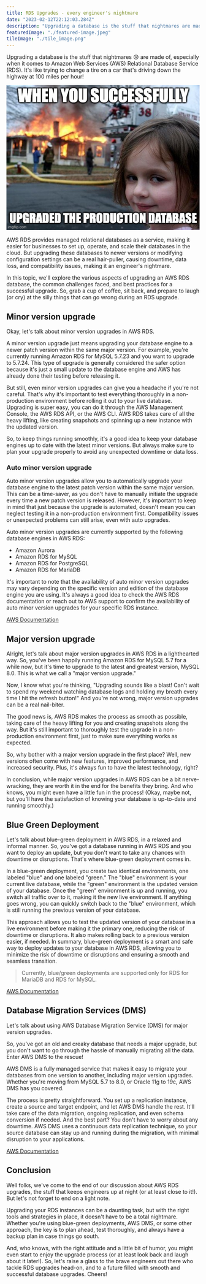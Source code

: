 ```yaml
---
title: RDS Upgrades - every engineer's nightmare
date: "2023-02-12T22:12:03.284Z"
description: "Upgrading a database is the stuff that nightmares are made of, especially when it comes to Amazon Web Services (AWS) Relational Database Service (RDS). It's like trying to change a tire on a car that's driving down the highway at 100 miles per hour!"
featuredImage: "./featured-image.jpeg"
tileImage: "./tile_image.png"
---
```


Upgrading a database is the stuff that nightmares 😰 are made of, especially when it comes to Amazon Web Services (AWS) Relational Database Service (RDS). It's like trying to change a tire on a car that's driving down the highway at 100 miles per hour! 

![RDS_Upgrade](./meme.jpeg)

AWS RDS provides managed relational databases as a service, making it easier for businesses to set up, operate, and scale their databases in the cloud. But upgrading these databases to newer versions or modifying configuration settings can be a real hair-puller, causing downtime, data loss, and compatibility issues, making it an engineer's nightmare. 

In this topic, we'll explore the various aspects of upgrading an AWS RDS database, the common challenges faced, and best practices for a successful upgrade. So, grab a cup of coffee, sit back, and prepare to laugh (or cry) at the silly things that can go wrong during an RDS upgrade.

## Minor version upgrade

Okay, let's talk about minor version upgrades in AWS RDS.

A minor version upgrade just means upgrading your database engine to a newer patch version within the same major version. For example, you're currently running Amazon RDS for MySQL 5.7.23 and you want to upgrade to 5.7.24. This type of upgrade is generally considered the safer option because it's just a small update to the database engine and AWS has already done their testing before releasing it.

But still, even minor version upgrades can give you a headache if you're not careful. That's why it's important to test everything thoroughly in a non-production environment before rolling it out to your live database.
Upgrading is super easy, you can do it through the AWS Management Console, the AWS RDS API, or the AWS CLI. AWS RDS takes care of all the heavy lifting, like creating snapshots and spinning up a new instance with the updated version.

So, to keep things running smoothly, it's a good idea to keep your database engines up to date with the latest minor versions. But always make sure to plan your upgrade properly to avoid any unexpected downtime or data loss.

### Auto minor version upgrade

Auto minor version upgrades allow you to automatically upgrade your database engine to the latest patch version within the same major version. This can be a time-saver, as you don't have to manually initiate the upgrade every time a new patch version is released.
However, it's important to keep in mind that just because the upgrade is automated, doesn't mean you can neglect testing it in a non-production environment first. Compatibility issues or unexpected problems can still arise, even with auto upgrades.

Auto minor version upgrades are currently supported by the following database engines in AWS RDS:
- Amazon Aurora
- Amazon RDS for MySQL
- Amazon RDS for PostgreSQL
- Amazon RDS for MariaDB

It's important to note that the availability of auto minor version upgrades may vary depending on the specific version and edition of the database engine you are using. It's always a good idea to check the AWS RDS documentation or reach out to AWS support to confirm the availability of auto minor version upgrades for your specific RDS instance.

[AWS Documentation](https://docs.aws.amazon.com/AmazonRDS/latest/UserGuide/USER_UpgradeDBInstance.Upgrading.html#USER_UpgradeDBInstance.Upgrading.AutoMinorVersionUpgrades)

## Major version upgrade

Alright, let's talk about major version upgrades in AWS RDS in a lighthearted way.
So, you've been happily running Amazon RDS for MySQL 5.7 for a while now, but it's time to upgrade to the latest and greatest version, MySQL 8.0. This is what we call a "major version upgrade."

Now, I know what you're thinking, "Upgrading sounds like a blast! Can't wait to spend my weekend watching database logs and holding my breath every time I hit the refresh button!" And you're not wrong, major version upgrades can be a real nail-biter.

The good news is, AWS RDS makes the process as smooth as possible, taking care of the heavy lifting for you and creating snapshots along the way. But it's still important to thoroughly test the upgrade in a non-production environment first, just to make sure everything works as expected.

So, why bother with a major version upgrade in the first place? Well, new versions often come with new features, improved performance, and increased security. Plus, it's always fun to have the latest technology, right?

In conclusion, while major version upgrades in AWS RDS can be a bit nerve-wracking, they are worth it in the end for the benefits they bring. And who knows, you might even have a little fun in the process! (Okay, maybe not, but you'll have the satisfaction of knowing your database is up-to-date and running smoothly.)

## Blue Green Deployment

Let's talk about blue-green deployment in AWS RDS, in a relaxed and informal manner.
So, you've got a database running in AWS RDS and you want to deploy an update, but you don't want to take any chances with downtime or disruptions. That's where blue-green deployment comes in.

In a blue-green deployment, you create two identical environments, one labeled "blue" and one labeled "green." The "blue" environment is your current live database, while the "green" environment is the updated version of your database.
Once the "green" environment is up and running, you switch all traffic over to it, making it the new live environment. If anything goes wrong, you can quickly switch back to the "blue" environment, which is still running the previous version of your database.

This approach allows you to test the updated version of your database in a live environment before making it the primary one, reducing the risk of downtime or disruptions. It also makes rolling back to a previous version easier, if needed.
In summary, blue-green deployment is a smart and safe way to deploy updates to your database in AWS RDS, allowing you to minimize the risk of downtime or disruptions and ensuring a smooth and seamless transition.

> Currently, blue/green deployments are supported only for RDS for MariaDB and RDS for MySQL.

[AWS Documentation](https://docs.aws.amazon.com/AmazonRDS/latest/UserGuide/blue-green-deployments.html)

## Database Migration Services (DMS)

Let's talk about using AWS Database Migration Service (DMS) for major version upgrades.

So, you've got an old and creaky database that needs a major upgrade, but you don't want to go through the hassle of manually migrating all the data. Enter AWS DMS to the rescue!

AWS DMS is a fully managed service that makes it easy to migrate your databases from one version to another, including major version upgrades. Whether you're moving from MySQL 5.7 to 8.0, or Oracle 11g to 19c, AWS DMS has you covered.

The process is pretty straightforward. You set up a replication instance, create a source and target endpoint, and let AWS DMS handle the rest. It'll take care of the data migration, ongoing replication, and even schema conversion if needed. And the best part? You don't have to worry about any downtime. AWS DMS uses a continuous data replication technique, so your source database can stay up and running during the migration, with minimal disruption to your applications.

[AWS Documentation](https://aws.amazon.com/dms/)

## Conclusion

Well folks, we've come to the end of our discussion about AWS RDS upgrades, the stuff that keeps engineers up at night (or at least close to it!). But let's not forget to end on a light note.

Upgrading your RDS instances can be a daunting task, but with the right tools and strategies in place, it doesn't have to be a total nightmare. Whether you're using blue-green deployments, AWS DMS, or some other approach, the key is to plan ahead, test thoroughly, and always have a backup plan in case things go south.

And, who knows, with the right attitude and a little bit of humor, you might even start to enjoy the upgrade process (or at least look back and laugh about it later!). So, let's raise a glass to the brave engineers out there who tackle RDS upgrades head-on, and to a future filled with smooth and successful database upgrades. Cheers!


